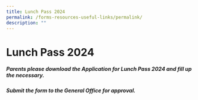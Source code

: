 ```yaml
---
title: Lunch Pass 2024
permalink: /forms-resources-useful-links/permalink/
description: ""
---
```

# Lunch Pass 2024

##### Parents please download the Application for Lunch Pass 2024 and fill up the necessary.
##### Submit the form to the General Office for approval.





